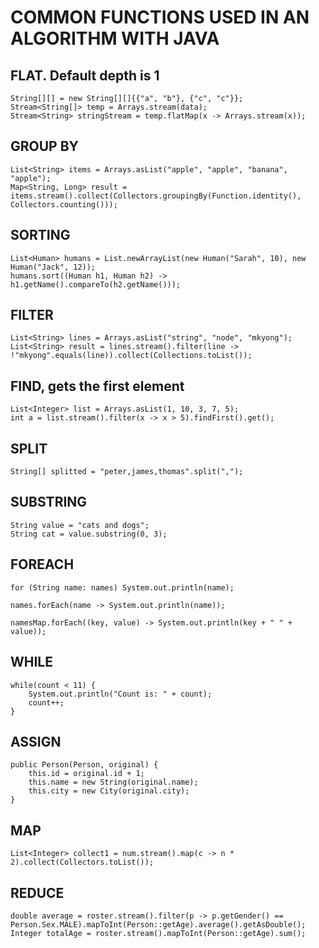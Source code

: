 # COMMON FUNCTIONS USED IN AN ALGORITHM WITH JAVA

## FLAT. Default depth is 1

```
String[][] = new String[][]{{"a", "b"}, {"c", "c"}};
Stream<String[]> temp = Arrays.stream(data);
Stream<String> stringStream = temp.flatMap(x -> Arrays.stream(x));
```

## GROUP BY

```
List<String> items = Arrays.asList("apple", "apple", "banana", "apple");
Map<String, Long> result = items.stream().collect(Collectors.groupingBy(Function.identity(), Collectors.counting()));
```

## SORTING

```
List<Human> humans = List.newArrayList(new Human("Sarah", 10), new Human("Jack", 12));
humans.sort((Human h1, Human h2) -> h1.getName().compareTo(h2.getName()));
```

## FILTER

```
List<String> lines = Arrays.asList("string", "node", "mkyong");
List<String> result = lines.stream().filter(line -> !"mkyong".equals(line)).collect(Collections.toList());
```

## FIND, gets the first element

```
List<Integer> list = Arrays.asList(1, 10, 3, 7, 5);
int a = list.stream().filter(x -> x > 5).findFirst().get();
```

## SPLIT

```
String[] splitted = "peter,james,thomas".split(",");

```

## SUBSTRING

```
String value = "cats and dogs";
String cat = value.substring(0, 3);
```

## FOREACH

```
for (String name: names) System.out.println(name);

names.forEach(name -> System.out.println(name));

namesMap.forEach((key, value) -> System.out.println(key + " " + value));
```

## WHILE

```
while(count < 11) {
    System.out.println("Count is: " + count);
    count++;
}
```

## ASSIGN

```
public Person(Person, original) {
    this.id = original.id + 1;
    this.name = new String(original.name);
    this.city = new City(original.city);
}
```

## MAP

```
List<Integer> collect1 = num.stream().map(c -> n * 2).collect(Collectors.toList());

```

## REDUCE

```
double average = roster.stream().filter(p -> p.getGender() == Person.Sex.MALE).mapToInt(Person::getAge).average().getAsDouble();
Integer totalAge = roster.stream().mapToInt(Person::getAge).sum();
```
